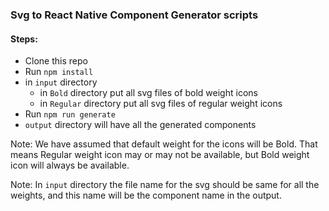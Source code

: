 ### Svg to React Native Component Generator scripts

#### Steps:

- Clone this repo
- Run `npm install`
- in `input` directory
  - in `Bold` directory put all svg files of bold weight icons
  - in `Regular` directory put all svg files of regular weight icons
- Run `npm run generate`
- `output` directory will have all the generated components

Note: We have assumed that default weight for the icons will be Bold. That means Regular weight icon may or may not be available, but Bold weight icon will always be available.

Note: In `input` directory the file name for the svg should be same for all the weights, and this name will be the component name in the output.
